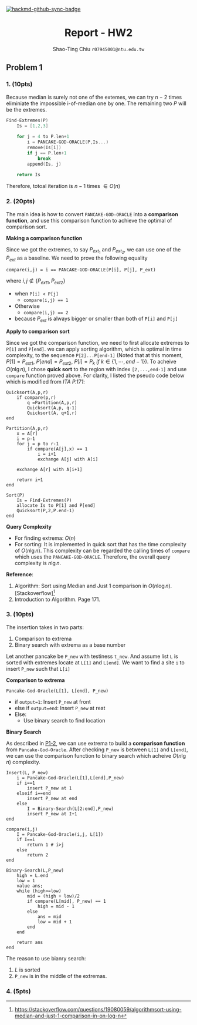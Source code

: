 [![hackmd-github-sync-badge](https://hackmd.io/lQc0xN-7RsOa9Ux7Z9VVjQ/badge)](https://hackmd.io/lQc0xN-7RsOa9Ux7Z9VVjQ)


<center>

# Report - HW2

Shao-Ting Chiu
`r07945001@ntu.edu.tw`

</center>


## Problem 1



### 1. (10pts)

Because median is surely not one of the extemes, we can try $n-2$ times eliminiate the impossible i-of-median one by one. The remaining two $P$ will be the extremes. 

```cpp
Find-Extremes(P)
    Is = [1,2,3]
   
    for j = 4 to P.len+1
        i = PANCAKE-GOD-ORACLE(P,Is...)
        remove(Is[i])
        if j == P.len+1
            break
        append(Is, j)
    
    return Is
```

Therefore, totoal iteration is $n-1$ times $\in O(n)$

### 2. (20pts)


The main idea is how to convert `PANCAKE-GOD-ORACLE` into a **comparison function**, and use this comparison function to achieve the optimal of comparison sort.


**Making a comparison function**

Since we got the extremes, to say $P_{ext_1}$ and $P_{ext_2}$, we can use one of the $P_{ext}$ as a baseline. We need to prove the following equality

``` wrap=
compare(i,j) = i == PANCAKE-GOD-ORACLE(P[i], P[j], P_ext)
```

where $i,j\notin \{ P_{ext1}, P_{ext2} \}$

- when `P[i] < P[j]`
    - `compare(i,j) == 1`
- Otherwise
    - `compare(i,j) == 2`
- because  $P_{ext}$ is always bigger or smaller than both of `P[i]` and `P[j]`


**Apply to comparison sort**


Since we got the comparison function, we need to first allocate extremes to `P[1]` and `P[end]`. we can apply sorting algorithm, which is optimal in time complexity, to the sequence `P[2]...P[end-1]` (Noted that at this moment, $P[1]=P_{ext1}$, $P[end] = P_{ext2}$, $P[i] = P_k~if~k\in \{1,\cdots,end-1\}$). To acheive $O(n\lg n)$, I chose **quick sort** to the region with index `[2,...,end-1]` and use `compare` function proved above. For clarity, I listed the pseudo code below which is modified from *ITA P.171*:

```cpp=
Quicksort(A,p,r)
    if compare(p,r)
        q =Partition(A,p,r)
        Quicksort(A,p, q-1)
        Quicksort(A, q+1,r)
end 

Partition(A,p,r)
    x = A[r]
    i = p-1
    for j = p to r-1
        if compare(A[j],x) == 1
            i = i+1
            exchange A[j] with A[i]
    
    exchange A[r] with A[i+1]
    
    return i+1  
end

Sort(P)
    Is = Find-Extremes(P)
    allocate Is to P[1] and P[end]
    Quicksort(P,2,P.end-1)
end
```


**Query Complexity**

- For finding extrema: $O(n)$
- For sorting: It is implemented in quick sort that has the time complexity of $O(n\lg n)$. This complexity can be regarded the calling times of `compare` which uses the `PANCAKE-GOD-ORACLE`. Therefore, the overall query complexity is $n\lg n$.




**Reference**:
1. Algorithm: Sort using Median and Just 1 comparison in $O(n \log n)$. [Stackoverflow][^p-2]
2. Introduction to Algorithm. Page 171.

[^p-2]: https://stackoverflow.com/questions/19080059/algorithmsort-using-median-and-just-1-comparison-in-on-log-n






### 3. (10pts)

The insertion takes in two parts: 

1. Comparison to extrema
2. Binary search with extrema as a base number

Let another pancake be `P_new` with testiness `t_new`. And assume list `L` is sorted with extremes locate at `L[1]` and `L[end]`. We want to find a site `i` to insert  `P_new` such that `L[i]`

**Comparison to extrema**

```=
Pancake-God-Oracle(L[1], L[end], P_new)
```

- if `output=1`: Insert `P_new` at front
- else if `output=end`: Insert `P_new` at reat
- Else:
    - Use binary search to find location


**Binary Search**

As described in [P1-2](#1-10pts), we can use extrema to build a **comparison function** from `Pancake-God-Oracle`. After checking `P_new` is between `L[1]` and `L[end]`, we can use the comparison function to binary search which acheive $O(n\lg n)$ complexity.


```python=
Insert(L, P_new)
    i = Pancake-God-Oracle(L[1],L[end],P_new)
    if i==1
        insert P_new at 1
    elseif i==end
        insert P_new at end
    else
        I = Binary-Search(L[2:end],P_new)
        insert P_new at I+1
end

compare(i,j)
    I = Pancake-God-Oracle(i,j, L[1])
    if I==i
        return 1 # i>j
    else 
        return 2 
end

Binary-Search(L,P_new)
    high = L.end
    low = 1
    value ans;
    while (high>=low)
        mid = (high + low)/2
        if compare(L[mid], P_new) == 1
            high = mid - 1
        else
            ans = mid
            low = mid + 1
        end
    end
    
    return ans
end
```


The reason to use bianry search:

1. $L$ is sorted
2. `P_new` is in the middle of the extremas.


### 4. (5pts)